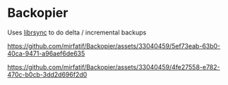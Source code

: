 # Backopier
Uses [librsync](https://github.com/librsync/librsync) to do delta / incremental backups

https://github.com/mirfatif/Backopier/assets/33040459/5ef73eab-63b0-40ca-9471-a96aef6de635

https://github.com/mirfatif/Backopier/assets/33040459/4fe27558-e782-470c-b0cb-3dd2d696f2d0
